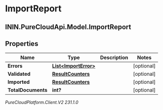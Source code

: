 # ImportReport

## ININ.PureCloudApi.Model.ImportReport

## Properties

|Name | Type | Description | Notes|
|------------ | ------------- | ------------- | -------------|
| **Errors** | [**List&lt;ImportError&gt;**](ImportError) |  | [optional] |
| **Validated** | [**ResultCounters**](ResultCounters) |  | [optional] |
| **Imported** | [**ResultCounters**](ResultCounters) |  | [optional] |
| **TotalDocuments** | **int?** |  | [optional] |



_PureCloudPlatform.Client.V2 231.1.0_
